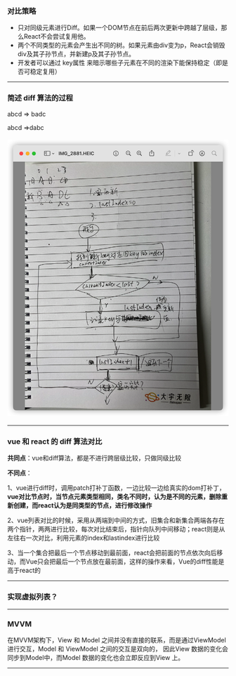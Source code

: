 

### 对比策略

- 只对同级元素进行Diff。如果一个DOM节点在前后两次更新中跨越了层级，那么React不会尝试复用他。
- 两个不同类型的元素会产生出不同的树。如果元素由div变为p，React会销毁div及其子孙节点，并新建p及其子孙节点。
- 开发者可以通过 key属性 来暗示哪些子元素在不同的渲染下能保持稳定（即是否可稳定复用）

---

### 简述 diff 算法的过程

abcd => badc

abcd =>dabc

#### ![image-20221022181249253](https://raw.githubusercontent.com/wojiaofengzhongzhuifeng/iamge-host-2/master/image-20221022181249253.png)

---

### vue 和 react 的 diff 算法对比

**共同点**：vue和diff算法，都是不进行跨层级比较，只做同级比较

**不同点**：

​        1、vue进行diff时，调用patch打补丁函数，一边比较一边给真实的dom打补丁，**vue对比节点时，当节点元素类型相同，类名不同时，认为是不同的元素，删除重新创建，而react认为是同类型的节点，进行修改操作**

​        2、vue列表对比的时候，采用从两端到中间的方式，旧集合和新集合两端各存在两个指针，两两进行比较，每次对比结束后，指针向队列中间移动；react则是从左往右一次对比，利用元素的index和lastindex进行比较

​        3、当一个集合把最后一个节点移动到最前面，react会把前面的节点依次向后移动，而Vue只会把最后一个节点放在最前面，这样的操作来看，Vue的diff性能是高于react的

---

### 实现虚拟列表？

---

### MVVM

在MVVM架构下，View 和 Model 之间并没有直接的联系，而是通过ViewModel进行交互，Model 和 ViewModel 之间的交互是双向的， 因此View 数据的变化会同步到Model中，而Model 数据的变化也会立即反应到View 上。

---

